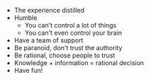 - The experience distilled
- Humble
    - You can't control a lot of things
    - You can't even control your brain
- Have a team of support
- Be paranoid, don't trust the authority
- Be rational, choose people to trust 
- Knowledge + information = rational decision
- Have fun!
